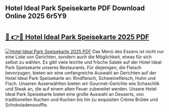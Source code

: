## Hotel Ideal Park Speisekarte PDF Download Online 2025 6r5Y9

# <h2><a href="http://gcb9wq.nevu.top/?p=Hotel+Ideal+Park+Speisekarte">🔗 👉🔴 Hotel Ideal Park Speisekarte 2025 PDF</a></h2>

[![Hotel Ideal Park Speisekarte 2025 PDF](https://i.imgur.com/dBaPXMq.png)](http://gcb9wq.nevu.top/?p=Hotel+Ideal+Park+Speisekarte)
Das Menü des Essens ist nicht nur eine Liste von Gerichten, sondern auch die Möglichkeit, etwas für sich selbst zu wählen. Es gibt viele leichte und frische Salate auf der Hotel Ideal Park Speisekarte unseres Restaurants. Für diejenigen, die Fleisch bevorzugen, bieten wir eine umfangreiche Auswahl an Gerichten auf der Hotel Ideal Park Speisekarte an: Rindfleisch, Schweinefleisch, Huhn und Fisch. Unseren Auserwählten bieten wir Gourmet-Gerichte wie Schaschlik und Steak an, die auf einem alten Feuer zubereitet werden. Unsere Hotel Ideal Park Speisekarte bietet eine große Auswahl an Desserts, von traditionellen Kuchen und Kuchen bis hin zu exquisiten Crème Brûlée und Schokoladensouffle.
